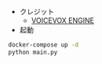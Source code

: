 - クレジット
    - [VOICEVOX ENGINE](https://github.com/VOICEVOX/voicevox_engine)
- 起動
```bash
docker-compose up -d
python main.py
```
